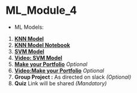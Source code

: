 # ML_Module_4
* ML Models:
1. **[KNN Model](KNN.md)**
2. **[KNN Model Notebook](KNN.ipynb)**
3. **[SVM Model](SVM.md)**
4. **[Video: SVM Model](https://youtu.be/WiKG0J8oN6g)**
5. **[Make your Portfolio](https://github.com/DevIncept/Portfolio)** *Optional*
6. **[Video:Make your Portfolio](https://youtu.be/54GubmXCa8o)** *Optional*
7. **Group Project :** As directed on slack *(Optional)*
8. **Quiz** Link will be shared    *(Mandatory)*
